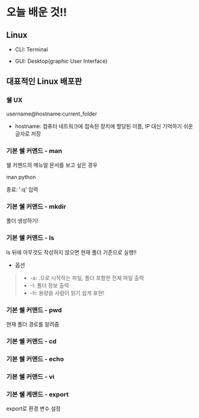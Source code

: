 # 오늘 배운 것!!

## Linux

* CLI: Terminal

* GUI: Desktop(graphic User Interface)

## 대표적인 Linux 배포판

### 쉘 UX

username@hostname:current_folder

* hostname: 컴퓨터 네트워크에 접속된 장치에 할당된 이름, IP 대신 기억하기 쉬운 글자로 저장

### 기본 쉘 커멘드 - man

쉘 커멘드의 메뉴얼 문서를 보고 싶은 경우

man python

종료: ':q' 입력

### 기본 쉘 커맨드 - mkdir

폴더 생성하기!

### 기본 쉘 커맨드 - ls

ls 뒤에 아무것도 작성하지 않으면 현재 폴더 기준으로 실행!!

* 옵션

>* -a: .으로 시작하는 파일, 폴더 포함한 전체 파일 출력
>* -l: 폴더 정보 출력
>* -h: 용량을 사람이 읽기 쉽게 표현!

### 기본 쉘 커맨드 - pwd

현재 폴더 경로를 알려줌

### 기본 쉘 커맨드 - cd

### 기본 쉘 커맨드 - echo

### 기본 쉘 커맨드 - vi

### 기본 쉘 케맨드 - export

export로 환경 변수 설정

